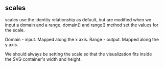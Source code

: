 ## scales

scales use the identity relationship as default, but are modified when we input a domain and a range. 
domain() and range() method set the values for the scale.

Domain - input. Mapped along the x axis. 
Range - output. Mapped along the y axis. 

We should always be setting the scale so that the visualization fits inside the SVG container's width and height. 